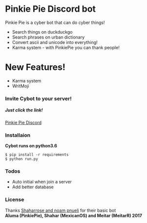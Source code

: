 # Pinkie Pie Discord bot

Pinkie Pie is a cyber bot that can do cyber things!
  - Search things on duckduckgo
  - Search phrases on urban dictionary
  - Convert ascii and unicode into everything!
  - Karma system - with PinkiePie you can thank people!

# New Features!

  - Karma system
  - WritMoji

### Invite Cybot to your server!
##### Just click the link!
[Pinkie Pie Discord](https://discordapp.com/oauth2/authorize?&client_id=342379387997519872&scope=bot&permissions=10)


### Installaion
**Cybot runs on python3.6**
```shell
$ pip install -r requirements
$ python run.py
```

### Todos
 - Auto initial when join a server
 - Add better database

### License
Thanks [Shaharrose and noam pnueli](https://github.com/shaharrose/ScubilDiscord) for their basic bot\
**Aluma (PinkiePie), Shahar (MexicanOS) and Meitar (MeitarR) 2017**